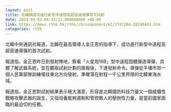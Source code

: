```yaml
---
layout: post
title: 北韓稱成功進行新型中遠程高超音速導彈首次試射
date: 2024-04-03 06:33:11.000000000 +08:00
link: https://news.rthk.hk/rthk/ch/component/k2/1747284-20240403.htm
categories: rthk
---
```


北韓中央通訊社報道，北韓在最高領導人金正恩的指導下，成功進行新型中遠程高超音速導彈的首次試射。

報道指，金正恩昨日到發射陣地，察看「火星炮16B」型中遠程固體彈道導彈，具體了解武器系統，並在聽取試射計劃的匯報後，下達發射命令。導彈從平壤市郊一個人民軍部隊訓練場往東北方向發射，準確落在射程一千公里界限的北韓東海水域。

報道指，金正恩對試射結果表示極大滿意，形容是北韓國防科技力量又一個威懾性戰略攻擊武器的誕生，又指培養能夠遏制和管控敵人的壓倒性力量，是當前國家面臨的最迫切的任務。
